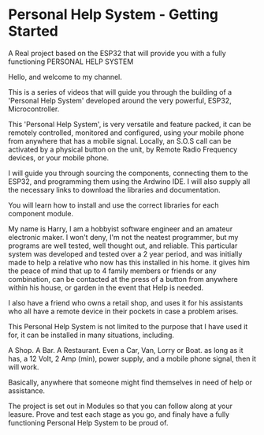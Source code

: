 # Personal Help System - Getting Started

A Real project based on the ESP32 that will provide you with a fully functioning PERSONAL HELP SYSTEM

Hello, and welcome to my channel.

This is a series of videos that will guide you through the building of a 'Personal Help System' developed around the very powerful,
 ESP32, Microcontroller.

This 'Personal Help System', is very versatile and feature packed, it can be remotely controlled, monitored and configured, using your mobile phone from anywhere that has a mobile signal.  Locally, an S.O.S call can be activated by a physical button on the unit, by Remote Radio Frequency devices, or your mobile phone.

I will guide you through sourcing the components, connecting them to the ESP32, and programming them using the Ardwino IDE. I will also supply all the necessary links to download the libraries and documentation.

You will learn how to install and use the correct libraries for each component module.

My name is Harry, I am a hobbyist software engineer and an amateur electronic maker.  I won't deny, I'm not the neatest programmer, but my programs are well tested, well thought out, and reliable. This particular system was developed and tested over a 2 year period, and was initially made to help a relative who now has this installed in his home. it gives him the peace of mind that up to 4 family members or friends or any combination, can be contacted at the press of a button from anywhere within his house, or garden in the event that Help is needed.

I also have a friend who owns a retail shop, and uses it for his assistants who all have a remote device in their pockets in case a problem arises.

This Personal Help System is not limited to the purpose that I have used it for, it can be installed in many situations, including.

A Shop.
A Bar.
A Restaurant.
Even a Car, Van, Lorry or Boat.  as long as it has, a 12 Volt, 2 Amp (min), power supply, and a mobile phone signal, then it will work.

Basically, anywhere that someone might find themselves in need of help or assistance.

The project is set out in Modules so that you can follow along at your leasure.  Prove and test each stage as you go, and finaly have a fully functioning Personal Help System to be proud of.

